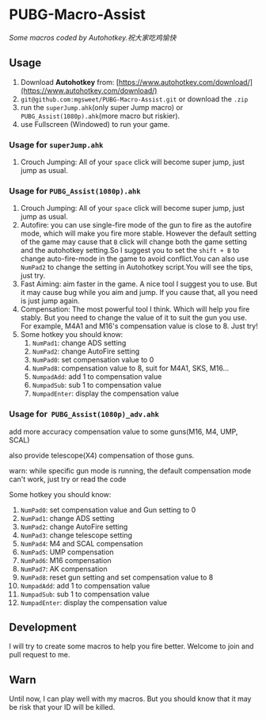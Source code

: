 # PUBG-Macro-Assist
*Some macros coded by Autohotkey.祝大家吃鸡愉快*

## Usage
1. Download **Autohotkey** from: [https://www.autohotkey.com/download/](https://www.autohotkey.com/download/)
2. `git@github.com:mgsweet/PUBG-Macro-Assist.git` or download the `.zip`
3. run the `superJump.ahk`(only super Jump macro) or `PUBG_Assist(1080p).ahk`(more macro but  riskier).
4. use Fullscreen (Windowed) to run your game.

### Usage for  `superJump.ahk`
1. Crouch Jumping: All of your `space` click will become super jump, just jump as usual.

### Usage for  `PUBG_Assist(1080p).ahk`
1. Crouch Jumping: All of your `space` click will become super jump, just jump as usual.
2. Autofire: you can use single-fire mode of the gun to fire as the autofire mode, which will make you fire more stable. However the default setting of the game may cause that `B` click will change both the game setting and the autohotkey setting.So I suggest you to set the `shift + B` to change auto-fire-mode in the game to avoid conflict.You can also use `NumPad2` to change the setting in Autohotkey script.You will see the tips, just try.
3. Fast Aiming: aim faster in the game. A nice tool I suggest you to use. But it may cause bug while you aim and jump. If you cause that, all you need is just jump again.
4. Compensation: The most powerful tool I think. Which will help you fire stably. But you need to change the value of it to suit the gun you use. For example, M4A1 and M16's  compensation value is close to 8. Just try!
5. Some hotkey you should know:
	1. `NumPad1`: change ADS setting
	2. `NumPad2`: change AutoFire setting
	3. `NumPad0`: set compensation value to 0
	4. `NumPad8`: compensation value to 8, suit for M4A1, SKS, M16...
	5. `NumpadAdd`: add 1 to  compensation value
	6. `NumpadSub`: sub 1 to  compensation value
	7. `NumpadEnter`: display the compensation value
	
### Usage for  `PUBG_Assist(1080p)_adv.ahk`
add more accuracy compensation value to some guns(M16, M4, UMP, SCAL)

also provide telescope(X4) compensation of those guns.

warn: while specific gun mode is running, the default compensation mode can't work, just try or read the code

Some hotkey you should know:
1. `NumPad0`: set compensation value and Gun setting to 0
2. `NumPad1`: change ADS setting
3. `NumPad2`: change AutoFire setting
4. `NumPad3`: change telescope setting
5. `NumPad4`: M4 and SCAL compensation
6. `NumPad5`: UMP compensation
7. `NumPad6`: M16 compensation
8. `NumPad7`: AK compensation
4. `NumPad8`: reset gun setting and set compensation value to 8
5. `NumpadAdd`: add 1 to  compensation value
6. `NumpadSub`: sub 1 to  compensation value
7. `NumpadEnter`: display the compensation value

## Development
I will try to create some macros to help you fire better.
Welcome to join and pull request to me.

## Warn
Until now, I can play well with my macros. But you should know that it may be risk that your ID will be killed.

